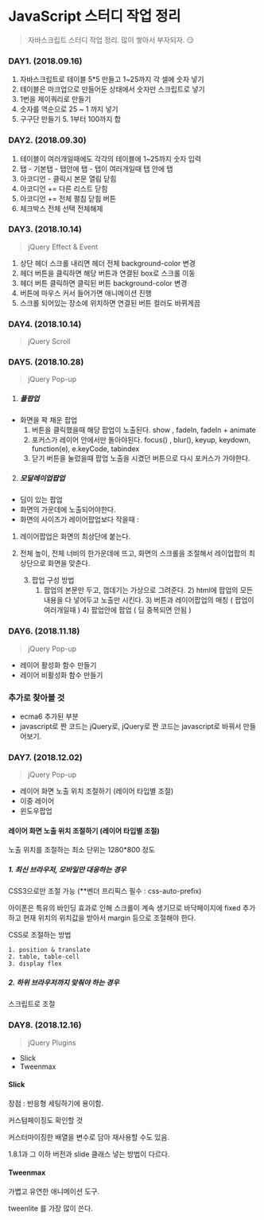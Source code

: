 # JavaScript 스터디 작업 정리

> 자바스크립트 스터디 작업 정리. 많이 쌓아서 부자되자. <g-emoji class="g-emoji" alias="smirk" fallback-src="https://assets-cdn.github.com/images/icons/emoji/unicode/1f60f.png">😏</g-emoji>



### DAY1.  (2018.09.16)

1. 자바스크립트로 테이블 5*5 만들고 1~25까지 각 셀에 숫자 넣기 
2. 테이블은 마크업으로 만들어둔 상태에서 숫자만 스크립트로 넣기 
3. 1번을 제이쿼리로 만들기 
4. 숫자를 역순으로 25 ~ 1 까지 넣기 
5. 구구단 만들기 5. 1부터 100까지 합 



### DAY2.  (2018.09.30)

1. 테이블이 여러개일때에도 각각의 테이블에 1~25까지 숫자 입력 
2. 탭 - 기본탭  - 탭안에 탭 - 탭이 여러개일때 탭 안에 탭 
3. 아코디언 - 클릭시 본문 열림 닫힘 
4. 아코디언 += 다른 리스트 닫힘 
5. 아코디언 += 전체 펼침 닫힘 버튼 
6. 체크박스 전체 선택 전체해제 



### DAY3.  (2018.10.14)

> jQuery Effect & Event

1. 상단 헤더 스크롤 내리면 헤더 전체 background-color 변경
2. 헤더 버튼을 클릭하면 해당 버튼과 연결된 box로 스크롤 이동
3. 헤더 버튼 클릭하면 클릭된 버튼 background-color 변경
4. 버튼에 마우스 커서 들어가면 애니메이션 진행
5. 스크롤 되어있는 장소에 위치하면 연결된 버튼 컬러도 바뀌게끔



### DAY4.  (2018.10.14)

> jQuery Scroll



### DAY5. (2018.10.28)

> jQuery Pop-up

1. ##### 풀팝업
 - 화면을 꽉 채운 팝업
    1) 버튼을 클릭했을때 해당 팝업이 노출된다. 
    show , fadeIn, fadeIn + animate
     2) 포커스가 레이어 안에서만 돌아야된다.
    focus() , blur(), keyup, keydown, function(e), e.keyCode, tabindex
     3) 닫기 버튼을 눌렀을때 팝업 노출을 시켰던 버튼으로 다시 포커스가 가야한다.

  2. ##### 모달레이업팝업
  - 딤이 있는 팝업 
  - 화면의 가운데에 노출되어야한다.
  - 화면의 사이즈가 레이어팝업보다 작을때 :

   1) 레이어팝업은 화면의 최상단에 붙는다.
   2) 전체 높이, 전체 너비의 한가운데에 뜨고, 화면의 스크롤을 조절해서 레이업팝의 최상단으로 화면을 맞춘다. 


      3. 팝업 구성 방법
         1) 팝업의 본문만 두고, 껍데기는 가상으로 그려준다.
            2) html에 팝업의 모든 내용을 다 넣어두고 노출만 시킨다.
            3) 버튼과 레이어팝업의 매칭 ( 팝업이 여러개일때 )
            4) 팝업안에 팝업 ( 딤 중복되면 안됨 )



### DAY6. (2018.11.18)

> jQuery Pop-up

- 레이어 활성화 함수 만들기 
- 레이어 비활성화 함수 만들기 



### 추가로 찾아볼 것

- ecma6 추가된 부분
- javascript로 짠 코드는 jQuery로, jQuery로 짠 코드는 javascript로 바꿔서 만들어보기.





### DAY7. (2018.12.02)

> jQuery Pop-up

- 레이어 화면 노출 위치 조절하기 (레이어 타입별  조절) 
- 이중 레이어 
- 윈도우팝업 



#### 레이어 화면 노출 위치 조절하기 (레이어 타입별  조절) 

노출 위치를 조절하는 최소 단위는 1280*800 정도 

##### 1. 최신 브라우저, 모바일만 대응하는 경우

CSS3으로만 조절 가능 (**벤더 프리픽스 필수 : css-auto-prefix)

아이폰은 특유의 바인딩 효과로 인해 스크롤이 계속 생기므로 바닥페이지에 fixed 추가하고 현재 위치의 위치값을 받아서 margin 등으로 조절해야 한다. 

CSS로 조절하는 방법

   	1. position & translate
   	2. table, table-cell
   	3. display flex



##### 2. 하위 브라우저까지 맞춰야 하는 경우

스크립트로 조절



### DAY8. (2018.12.16)

> jQuery Plugins

- Slick
- Tweenmax

#### Slick

장점 : 반응형 세팅하기에 용이함.

커스텀페이징도 확인할 것

커스터마이징한 배열을 변수로 담아 재사용할 수도 있음.

1.8.1과 그 이하 버전과 slide 클래스 넣는 방법이 다르다.



#### Tweenmax

가볍고 유연한 애니메이션 도구.

tweenlite 를 가장 많이 쓴다. 